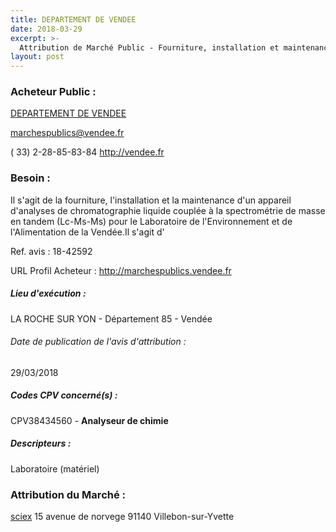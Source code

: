 ```yaml
---
title: DEPARTEMENT DE VENDEE
date: 2018-03-29
excerpt: >-
  Attribution de Marché Public - Fourniture, installation et maintenance d'un appareil d'analyses de chromatographie liquide couplée à la spectrométrie de masse en tandem (Lc-Ms-Ms)
layout: post
---
```


### Acheteur Public : 
<a href="/acheteur-33/siren-228500013"> DEPARTEMENT DE VENDEE</a><br/>



marchespublics@vendee.fr

( 33) 2-28-85-83-84
http://vendee.fr
### Besoin :

Il s'agit de la fourniture, l'installation et la maintenance d'un appareil d'analyses de chromatographie liquide couplée à la spectrométrie de masse en tandem (Lc-Ms-Ms) pour le Laboratoire de l'Environnement et de l'Alimentation de la Vendée.Il s'agit d'

Ref. avis : 18-42592

URL Profil Acheteur : http://marchespublics.vendee.fr

##### Lieu d'exécution :

LA ROCHE SUR YON - Département 85 - Vendée

###### Date de publication de l'avis d'attribution : 
29/03/2018

##### Codes CPV concerné(s) :
CPV38434560 - **Analyseur de chimie** <br/>

##### Descripteurs :
Laboratoire (matériel) <br/>

### Attribution du Marché :
<a href="/entreprise-261/siren-433819455"> sciex</a>    15 avenue de norvege 91140 Villebon-sur-Yvette <br/>
